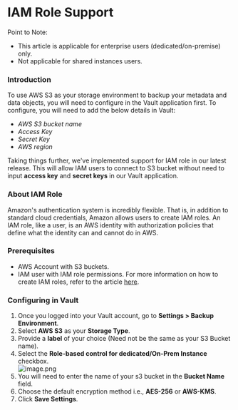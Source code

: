 # IAM Role Support

Point to Note:

* This article is applicable for enterprise users (dedicated/on-premise) only.
* Not applicable for shared instances users.

### Introduction <a href="#introduction" id="introduction"></a>

To use AWS S3 as your storage environment to backup your metadata and data objects, you will need to configure in the Vault application first. To configure, you will need to add the below details in Vault:

* _AWS S3 bucket name_
* _Access Key_
* _Secret Key_
* _AWS region_

Taking things further, we've implemented support for IAM role in our latest release. This will allow IAM users to connect to S3 bucket without need to input **access key** and **secret keys** in our Vault application.

### About IAM Role <a href="#about-iam-role" id="about-iam-role"></a>

Amazon's authentication system is incredibly flexible. That is, in addition to standard cloud credentials, Amazon allows users to create IAM roles. An IAM role, like a user, is an AWS identity with authorization policies that define what the identity can and cannot do in AWS.

### Prerequisites <a href="#prerequisites" id="prerequisites"></a>

* AWS Account with S3 buckets.
* IAM user with IAM role permissions. For more information on how to create IAM roles, refer to the article [here](https://docs.aws.amazon.com/IAM/latest/UserGuide/id\_roles\_create.html).

### Configuring in Vault <a href="#configuring-in-vault" id="configuring-in-vault"></a>

1. Once you logged into your Vault account, go to **Settings > Backup Environment**.
2. Select **AWS S3** as your **Storage Type**.
3. Provide a **label** of your choice (Need not be the same as your S3 Bucket name).
4. Select the **Role-based control for dedicated/On-Prem Instance** checkbox.\
   ![image.png](https://cdn.document360.io/8711f4e7-c040-4616-aac9-d947f87e4619/Images/Documentation/image-JMFDZSYU.png)
5. You will need to enter the name of your s3 bucket in the **Bucket Name** field.
6. Choose the default encryption method i.e., **AES-256** or **AWS-KMS**.
7. Click **Save Settings**.
